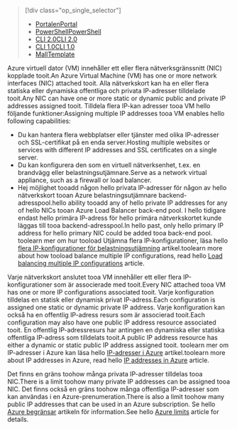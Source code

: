 > [!div class="op_single_selector"]
> * [<span data-ttu-id="a8a81-101">Portalen</span><span class="sxs-lookup"><span data-stu-id="a8a81-101">Portal</span></span>](../articles/virtual-network/virtual-network-multiple-ip-addresses-portal.md)
> * [<span data-ttu-id="a8a81-102">PowerShell</span><span class="sxs-lookup"><span data-stu-id="a8a81-102">PowerShell</span></span>](../articles/virtual-network/virtual-network-multiple-ip-addresses-powershell.md)
> * [<span data-ttu-id="a8a81-103">CLI 2.0</span><span class="sxs-lookup"><span data-stu-id="a8a81-103">CLI 2.0</span></span>](../articles/virtual-network/virtual-network-multiple-ip-addresses-cli.md)
> * [<span data-ttu-id="a8a81-104">CLI 1.0</span><span class="sxs-lookup"><span data-stu-id="a8a81-104">CLI 1.0</span></span>](../articles/virtual-network/virtual-network-multiple-ip-addresses-cli-nodejs.md)
> * [<span data-ttu-id="a8a81-105">Mall</span><span class="sxs-lookup"><span data-stu-id="a8a81-105">Template</span></span>](../articles/virtual-network/virtual-network-multiple-ip-addresses-template.md)
>

<span data-ttu-id="a8a81-106">Azure virtuell dator (VM) innehåller ett eller flera nätverksgränssnitt (NIC) kopplade tooit.</span><span class="sxs-lookup"><span data-stu-id="a8a81-106">An Azure Virtual Machine (VM) has one or more network interfaces (NIC) attached tooit.</span></span> <span data-ttu-id="a8a81-107">Alla nätverkskort kan ha en eller flera statiska eller dynamiska offentliga och privata IP-adresser tilldelade tooit.</span><span class="sxs-lookup"><span data-stu-id="a8a81-107">Any NIC can have one or more static or dynamic public and private IP addresses assigned tooit.</span></span> <span data-ttu-id="a8a81-108">Tilldela flera IP-kan adresser tooa VM hello följande funktioner:</span><span class="sxs-lookup"><span data-stu-id="a8a81-108">Assigning multiple IP addresses tooa VM enables hello following capabilities:</span></span>

* <span data-ttu-id="a8a81-109">Du kan hantera flera webbplatser eller tjänster med olika IP-adresser och SSL-certifikat på en enda server.</span><span class="sxs-lookup"><span data-stu-id="a8a81-109">Hosting multiple websites or services with different IP addresses and SSL certificates on a single server.</span></span>
* <span data-ttu-id="a8a81-110">Du kan konfigurera den som en virtuell nätverksenhet, t.ex. en brandvägg eller belastningsutjämnare.</span><span class="sxs-lookup"><span data-stu-id="a8a81-110">Serve as a network virtual appliance, such as a firewall or load balancer.</span></span>
* <span data-ttu-id="a8a81-111">Hej möjlighet tooadd någon hello privata IP-adresser för någon av hello nätverkskort tooan Azure belastningsutjämnare backend-adresspool.</span><span class="sxs-lookup"><span data-stu-id="a8a81-111">hello ability tooadd any of hello private IP addresses for any of hello NICs tooan Azure Load Balancer back-end pool.</span></span> <span data-ttu-id="a8a81-112">I hello tidigare endast hello primära IP-adress för hello primära nätverkskortet kunde läggas till tooa backend-adresspool.</span><span class="sxs-lookup"><span data-stu-id="a8a81-112">In hello past, only hello primary IP address for hello primary NIC could be added tooa back-end pool.</span></span> <span data-ttu-id="a8a81-113">toolearn mer om hur tooload Utjämna flera IP-konfigurationer, läsa hello [flera IP-konfigurationer för belastningsutjämning](../articles/load-balancer/load-balancer-multiple-ip.md?toc=%2fazure%2fvirtual-network%2ftoc.json) artikel.</span><span class="sxs-lookup"><span data-stu-id="a8a81-113">toolearn more about how tooload balance multiple IP configurations, read hello [Load balancing multiple IP configurations](../articles/load-balancer/load-balancer-multiple-ip.md?toc=%2fazure%2fvirtual-network%2ftoc.json) article.</span></span>

<span data-ttu-id="a8a81-114">Varje nätverkskort anslutet tooa VM innehåller ett eller flera IP-konfigurationer som är associerade med tooit.</span><span class="sxs-lookup"><span data-stu-id="a8a81-114">Every NIC attached tooa VM has one or more IP configurations associated tooit.</span></span> <span data-ttu-id="a8a81-115">Varje konfiguration tilldelas en statisk eller dynamisk privat IP-adress.</span><span class="sxs-lookup"><span data-stu-id="a8a81-115">Each configuration is assigned one static or dynamic private IP address.</span></span> <span data-ttu-id="a8a81-116">Varje konfiguration kan också ha en offentlig IP-adress resurs som är associerad tooit.</span><span class="sxs-lookup"><span data-stu-id="a8a81-116">Each configuration may also have one public IP address resource associated tooit.</span></span> <span data-ttu-id="a8a81-117">En offentlig IP-adressresurs har antingen en dynamiska eller statiska offentliga IP-adress som tilldelats tooit.</span><span class="sxs-lookup"><span data-stu-id="a8a81-117">A public IP address resource has either a dynamic or static public IP address assigned tooit.</span></span> <span data-ttu-id="a8a81-118">toolearn mer om IP-adresser i Azure kan läsa hello [IP-adresser i Azure](../articles/virtual-network/virtual-network-ip-addresses-overview-arm.md) artikel.</span><span class="sxs-lookup"><span data-stu-id="a8a81-118">toolearn more about IP addresses in Azure, read hello [IP addresses in Azure](../articles/virtual-network/virtual-network-ip-addresses-overview-arm.md) article.</span></span> 

<span data-ttu-id="a8a81-119">Det finns en gräns toohow många privata IP-adresser tilldelas tooa NIC.</span><span class="sxs-lookup"><span data-stu-id="a8a81-119">There is a limit toohow many private IP addresses can be assigned tooa NIC.</span></span> <span data-ttu-id="a8a81-120">Det finns också en gräns toohow många offentliga IP-adresser som kan användas i en Azure-prenumeration.</span><span class="sxs-lookup"><span data-stu-id="a8a81-120">There is also a limit toohow many public IP addresses that can be used in an Azure subscription.</span></span> <span data-ttu-id="a8a81-121">Se hello [Azure begränsar](../articles/azure-subscription-service-limits.md?toc=%2fazure%2fvirtual-network%2ftoc.json#azure-resource-manager-virtual-networking-limits) artikeln för information.</span><span class="sxs-lookup"><span data-stu-id="a8a81-121">See hello [Azure limits](../articles/azure-subscription-service-limits.md?toc=%2fazure%2fvirtual-network%2ftoc.json#azure-resource-manager-virtual-networking-limits) article for details.</span></span>
